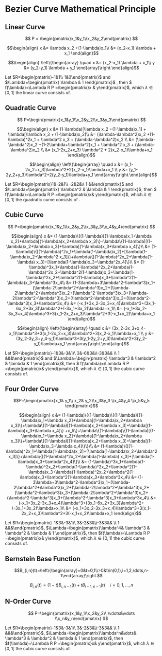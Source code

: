 Bezier Curve Mathematical Principle
===================================

## Linear Curve
$$ P = \begin{pmatrix}x_1&y_1\\x_2&y_2\end{pmatrix} $$

$$\begin{align}
x &= \lambda x_2 +(1-\lambda)x_1\\
&= (x_2-x_1) \lambda + x_1
\end{align}$$

$$\begin{align} \left\{\begin{array} \quad
x &= (x_2-x_1) \lambda + x_1\\
y &= (y_2-y_1) \lambda + y_1
\end{array}\right.\end{align}$$

Let $R=\begin{pmatrix}-1&1\\ 1&0\end{pmatrix}$ and $\Lambda=\begin{pmatrix} \lambda & 1 \end{pmatrix}$ ,
then $ f(\lambda)=\Lambda R P =\begin{pmatrix}x & y\end{pmatrix}$, which $\lambda\in[0,1]$ the
linear curve consists of.



## Quadratic Curve
$$ P=\begin{pmatrix}x_1&y_1\\x_2&y_2\\x_3&y_3\end{pmatrix} $$

$$\begin{align}
x &= (1-\lambda)[\lambda x_2 +(1-\lambda)x_1] + \lambda[\lambda x_3 + (1-\lambda)x_2]\\
&= (\lambda-\lambda^2)x_2 +(1-\lambda)^2x_1 + \lambda^2 x_3 + (\lambda-\lambda^2)x_2 \\
&= (\lambda-\lambda^2)x_2 +(1-2\lambda+\lambda^2)x_1 + \lambda^2 x_3 + (\lambda-\lambda^2)x_2 \\
&= (x_1-2x_2+x_3) \lambda^2 + 2(x_2-x_1)\lambda+x_1
\end{align}$$

$$\begin{align} \left\{\begin{array} \quad
x &= (x_1-2x_2+x_3)\lambda^2+2(x_2-x_1)\lambda+x_1 \\
y &= (y_1-2y_2+y_3)\lambda^2+2(y_2-y_1)\lambda+y_1
\end{array}\right.\end{align}$$

Let $R=\begin{pmatrix}1&-2&1\\ -2&2&\\ 1 &&\end{pmatrix}$ and $\Lambda=\begin{pmatrix} \lambda^2 & \lambda & 1 \end{pmatrix}$,
then $ f(\lambda)=\Lambda R P =\begin{pmatrix}x& y\end{pmatrix}$, which $\lambda\in[0,1]$ the
quadratic curve consists of .

## Cubic Curve
$$ P=\begin{pmatrix}x_1&y_1\\x_2&y_2\\x_3&y_3\\x_4&y_4\end{pmatrix} $$

$$\begin{align}
x &= (1-\lambda)\{(1-\lambda)[(1-\lambda)x_1+\lambda x_2]+\lambda[(1-\lambda)x_2+\lambda x_3]\}+\lambda\{(1-\lambda)[(1-\lambda)x_2+\lambda x_3]+\lambda[(1-\lambda)x_3+\lambda x_4]\}\\
&= (1-\lambda)\{[(1-\lambda)^2x_1+\lambda(1-\lambda)x_2]+[\lambda(1-\lambda)x_2+\lambda^2 x_3]\}+\lambda\{[(1-\lambda)^2x_2+\lambda(1-\lambda) x_3]+[\lambda(1-\lambda)x_3+\lambda^2x_4]\}\\
&= (1-\lambda)^3x_1+\lambda(1-\lambda)^2x_2+\lambda(1-\lambda)^2x_2+\lambda^2(1-\lambda)x_3+\lambda(1-\lambda)^2x_2+\lambda^2(1-\lambda)x_3+\lambda^2(1-\lambda)x_3+\lambda^3x_4\\
&= (1-3\lambda+3\lambda^2-\lambda^3)x_1+(\lambda-2\lambda^2+\lambda^3)x_2+(\lambda-2\lambda^2+\lambda^3)x_2+(\lambda^2-\lambda^3)x_3+(\lambda-2\lambda^2+\lambda^3)x_2+(\lambda^2-\lambda^3)x_3+(\lambda^2-\lambda^3)x_3+\lambda^3x_4\\
&= (-x_1+3x_2-3x_3+x_4)\lambda^3+(3x_1-6x_2+3x_3)\lambda^2+(-3x_1+3x_2)\lambda+x_1\\
&= (-x_1+3x_2-3x_3+x_4)\lambda^3+3(x_1-2x_2+x_3)\lambda^2+3(-x_1+x_2)\lambda+x_1
\end{align}$$


$$\begin{align} \left\{\begin{array} \quad
x &= (3x_2-3x_3+x_4-x_1)\lambda^3+3(x_1-2x_2+x_3)\lambda^2+3(x_2-x_1)\lambda+x_1 \\
y &= (3y_2-3y_3+y_4-y_1)\lambda^3+3(y_1-2y_2+y_3)\lambda^2+3(y_2-y_1)\lambda+y_1
\end{array}\right.\end{align}$$


Let $R=\begin{pmatrix}-1&3&-3&1\\ 3&-6&3&\\-3&3&& \\ 1 &&&\end{pmatrix}$ and $\Lambda=\begin{pmatrix} \lambda^3 & \lambda^2 & \lambda & 1 \end{pmatrix}$,
then $ f(\lambda)=\Lambda R P =\begin{pmatrix}x& y\end{pmatrix}$, which $\lambda\in[0,1]$ the
cubic curve consists of.

## Four Order Curve
$$P=\begin{pmatrix}x_1& y_1\\ x_2& y_2\\x_3&y_3 \\x_4&y_4 \\x_5&y_5 \end{pmatrix}$$

$$\begin{align}
x &= (1-\lambda)\{(1-\lambda)\{(1-\lambda)[(1-\lambda)x_1+\lambda x_2]+\lambda[(1-\lambda)x_2+\lambda x_3]\}+\lambda\{(1-\lambda)[(1-\lambda)x_2+\lambda x_3]+\lambda[(1-\lambda)x_3+\lambda x_4]\} +x_5\}+\lambda\{(1-\lambda)\{(1-\lambda)[(1-\lambda)x_1+\lambda x_2]+\lambda[(1-\lambda)x_2+\lambda x_3]\}+\lambda\{(1-\lambda)[(1-\lambda)x_2+\lambda x_3]+\lambda[(1-\lambda)x_3+\lambda x_4]\}\}\\\
&= (1-\lambda)\{[(1-\lambda)^2x_1+\lambda(1-\lambda)x_2]+[\lambda(1-\lambda)x_2+\lambda^2 x_3]\}+\lambda\{[(1-\lambda)^2x_2+\lambda(1-\lambda) x_3]+[\lambda(1-\lambda)x_3+\lambda^2x_4]\}\\
&= (1-\lambda)^3x_1+\lambda(1-\lambda)^2x_2+\lambda(1-\lambda)^2x_2+\lambda^2(1-\lambda)x_3+\lambda(1-\lambda)^2x_2+\lambda^2(1-\lambda)x_3+\lambda^2(1-\lambda)x_3+\lambda^3x_4\\
&= (1-3\lambda+3\lambda^2-\lambda^3)x_1+(\lambda-2\lambda^2+\lambda^3)x_2+(\lambda-2\lambda^2+\lambda^3)x_2+(\lambda^2-\lambda^3)x_3+(\lambda-2\lambda^2+\lambda^3)x_2+(\lambda^2-\lambda^3)x_3+(\lambda^2-\lambda^3)x_3+\lambda^3x_4\\
&= (-x_1+3x_2-3x_3+x_4)\lambda^3+(3x_1-6x_2+3x_3)\lambda^2+(-3x_1+3x_2)\lambda+x_1\\
&= (-x_1+3x_2-3x_3+x_4)\lambda^3+3(x_1-2x_2+x_3)\lambda^2+3(-x_1+x_2)\lambda+x_1
\end{align}$$


Let $R=\begin{pmatrix}-1&3&-3&1\\ 3&-2&3&\\-3&3&& \\ 1 &&&\end{pmatrix}$, $\Lambda=\begin{pmatrix}\lambda^4& \lambda^3 & \lambda^2 & \lambda & 1 \end{pmatrix}$,
then $f(\lambda)=\Lambda R P =\begin{pmatrix}x& y\end{pmatrix}$, which $\lambda\in[0,1]$ the
cubic curve consists of.

## Bernstein Base Function
$$B_{i,n}(t)=\left\{\begin{array}=0&t=0,1\\>0&t\in(0,1),i=1,2,\dots,n-1\end{array}\right.$$

$$B_{i,n}(t)=(1-t)B_{i,n-1}(t)+tB_{i-1,n-1}(t)\quad i=0,1,\dots,n $$
## N-Order Curve
$$ P=\begin{pmatrix}x_1&y_1\\x_2&y_2\\ \vdots&\vdots \\x_n&y_n\end{pmatrix} $$

Let $R=\begin{pmatrix}-1&3&-3&1\\ 3&-2&3&\\-3&3&& \\ 1 &&&\end{pmatrix}$, $\Lambda=\begin{pmatrix}\lambda^n&\dots& \lambda^3 & \lambda^2 & \lambda & 1 \end{pmatrix}$,
then $f(\lambda)=\Lambda R P =\begin{pmatrix}x& y\end{pmatrix}$, which $\lambda\in[0,1]$ the
cubic curve consists of.
